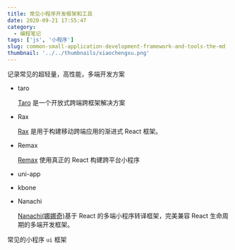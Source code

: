 ```yaml
---
title: 常见小程序开发框架和工具
date: 2020-09-21 17:55:47
category:
  - 编程笔记
tags: ['js', '小程序']
slug: common-small-application-development-framework-and-tools-the-md
thumbnail: '../../thumbnails/xiaochengxu.png'
---
```


记录常见的超轻量，高性能，多端开发方案

- taro

  [Taro](https://taro-docs.jd.com/taro/docs/README) 是一个开放式跨端跨框架解决方案

- Rax

  [Rax](https://rax.js.org/docs/guide/about) 是用于构建移动跨端应用的渐进式 React 框架。

- Remax

  [Remax](https://remaxjs.org/) 使用真正的 React 构建跨平台小程序

- uni-app

- kbone

- Nanachi

  [Nanachi(娜娜奇)](https://qunarcorp.github.io/anu/index.html)基于 React 的多端小程序转译框架，完美兼容 React 生命周期的多端开发框架。

常见的小程序 `ui` 框架
